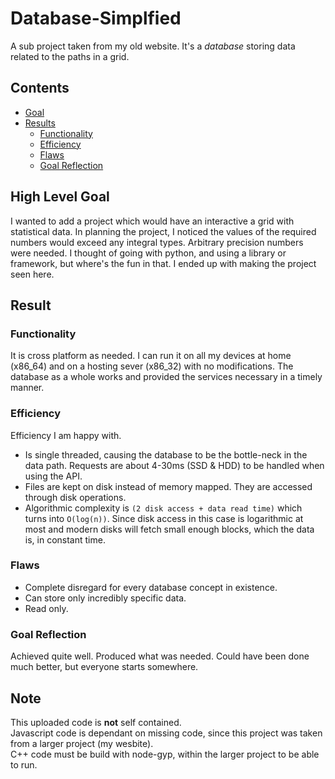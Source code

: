 # Database-Simplfied
A sub project taken from my old website. It's a *database* storing data related to the paths in a grid. 

## Contents

* [Goal](#high-level-goal)
* [Results](#result)
    * [Functionality](#functionality)
    * [Efficiency](#efficiency)
    * [Flaws](#flaws)
    * [Goal Reflection](#goal-reflection)

## High Level Goal
I wanted to add a project which would have an interactive a grid with statistical data. In planning the project, I noticed the values of the required numbers would exceed any integral types. Arbitrary precision numbers were needed. I thought of going with python, and using a library or framework, but where's the fun in that. I ended up with making the project seen here.

## Result
### Functionality
It is cross platform as needed. I can run it on all my devices at home (x86_64) and on a hosting sever (x86_32) with no modifications. The database as a whole works and provided the services necessary in a timely manner.

### Efficiency
Efficiency I am happy with.
* Is single threaded, causing the database to be the bottle-neck in the data path. Requests are about 4-30ms (SSD & HDD) to be handled when using the API.
* Files are kept on disk instead of memory mapped. They are accessed through disk operations.
* Algorithmic complexity is `(2 disk access + data read time)` which turns into `O(log(n))`. Since disk access in this case is logarithmic at most and modern disks will fetch small enough blocks, which the data is, in constant time.

### Flaws
* Complete disregard for every database concept in existence.
* Can store only incredibly specific data.
* Read only.

### Goal Reflection
Achieved quite well. Produced what was needed. Could have been done much better, but everyone starts somewhere.

## Note
This uploaded code is **not** self contained.  
Javascript code is dependant on missing code, since this project was taken from a larger project (my wesbite).  
C++ code must be build with node-gyp, within the larger project to be able to run.
